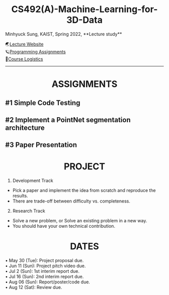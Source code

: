 <div align=center><h1> CS492(A)-Machine-Learning-for-3D-Data </h1></div>
Minhyuck Sung, KAIST, Spring 2022, **Lecture study**  


🌏[Lecture Website](https://mhsung.github.io/kaist-cs492a-spring-2022/)  
🪐[Programming Assignments](https://github.com/63days/kaist-3dml-assignments)  
👾[Course Logistics](https://kaistackr-my.sharepoint.com/personal/mhsung_kaist_ac_kr/_layouts/15/onedrive.aspx?id=%2Fpersonal%2Fmhsung_kaist_ac_kr%2FDocuments%2FCourses%2F2022_spring_cs492a%2Fslides_pdf%2Fkaist_cs492a_spring_2022_course_logistics%2Epdf&parent=%2Fpersonal%2Fmhsung_kaist_ac_kr%2FDocuments%2FCourses%2F2022_spring_cs492a%2Fslides_pdf&ga=1)  
___

# <div align=center> ASSIGNMENTS </div>
## #1 Simple Code Testing
## #2 Implement a PointNet segmentation architecture
## #3 Paper Presentation

# <div align=center> PROJECT </div>
1. Development Track
  - Pick a paper and implement the idea from scratch and reproduce the results.
  - There are trade-off between difficulty vs. completeness.

2. Research Track
  - Solve a new problem, or Solve an existing problem in a new way.
  - You should have your own technical contribution.

# <div align=center> DATES </div>
• May 30 (Tue): Project proposal due.  
• Jun 11 (Sun): Project pitch video due.  
• Jul 2 (Sun): 1st interim report due.  
• Jul 16 (Sun): 2nd interim report due.  
• Aug 06 (Sun): Report/poster/code due.  
• Aug 12 (Sat): Review due.  

